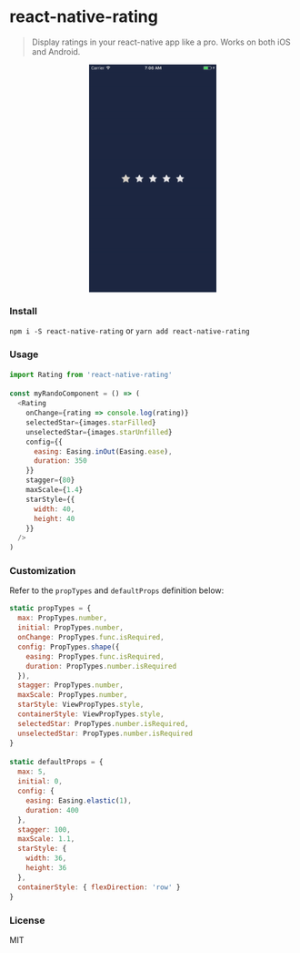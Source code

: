 # react-native-rating

> Display ratings in your react-native app like a pro. Works on both iOS and Android.

<p align="center">
  <img src="./assets/rating.gif" align="center" alt="" height="400"/>
</p>

### Install
`npm i -S react-native-rating`
or
`yarn add react-native-rating`

### Usage
```js
import Rating from 'react-native-rating'

const myRandoComponent = () => (
  <Rating
    onChange={rating => console.log(rating)}
    selectedStar={images.starFilled}
    unselectedStar={images.starUnfilled}
    config={{
      easing: Easing.inOut(Easing.ease),
      duration: 350
    }}
    stagger={80}
    maxScale={1.4}
    starStyle={{
      width: 40,
      height: 40
    }}
  />
)
```

### Customization
Refer to the `propTypes` and `defaultProps` definition below:

```js
static propTypes = {
  max: PropTypes.number,
  initial: PropTypes.number,
  onChange: PropTypes.func.isRequired,
  config: PropTypes.shape({
    easing: PropTypes.func.isRequired,
    duration: PropTypes.number.isRequired
  }),
  stagger: PropTypes.number,
  maxScale: PropTypes.number,
  starStyle: ViewPropTypes.style,
  containerStyle: ViewPropTypes.style,
  selectedStar: PropTypes.number.isRequired,
  unselectedStar: PropTypes.number.isRequired
}

static defaultProps = {
  max: 5,
  initial: 0,
  config: {
    easing: Easing.elastic(1),
    duration: 400
  },
  stagger: 100,
  maxScale: 1.1,
  starStyle: {
    width: 36,
    height: 36
  },
  containerStyle: { flexDirection: 'row' }
}
```

### License
MIT
